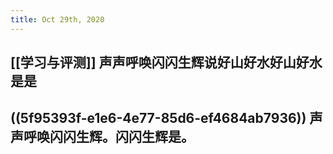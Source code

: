 ```yaml
---
title: Oct 29th, 2020
---
```


## [[学习与评测]] 声声呼唤闪闪生辉说好山好水好山好水是是
## ((5f95393f-e1e6-4e77-85d6-ef4684ab7936)) 声声呼唤闪闪生辉。闪闪生辉是。
##
